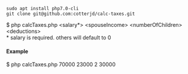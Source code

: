 `sudo apt install php7.0-cli`<br>
`git clone git@github.com:cotterjd/calc-taxes.git`<br>


$ php calcTaxes.php &#60;salary*&#62; &#60;spouseIncome&#62; &#60;numberOfChildren&#62; &#60;deductions&#62;<br>
\* salary is required. others will default to 0 <br>
#### Example
$ php calcTaxes.php 70000 23000 2 30000 <br>

